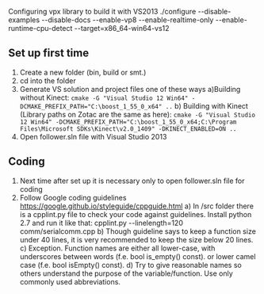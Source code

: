 Configuring vpx library to build it with VS2013
./configure --disable-examples --disable-docs --enable-vp8 --enable-realtime-only --enable-runtime-cpu-detect --target=x86_64-win64-vs12

Set up first time
-----------------
1. Create a new folder (bin, build or smt.)
2. cd into the folder 
3. Generate VS solution and project files one of these ways
	a)Building without Kinect:
		```
		cmake -G "Visual Studio 12 Win64" -DCMAKE_PREFIX_PATH="C:\boost_1_55_0_x64" ..
		```
	b) Building with Kinect (Library paths on Zotac are the same as here):
		```
		cmake -G "Visual Studio 12 Win64" -DCMAKE_PREFIX_PATH="C:\boost_1_55_0_x64;C:\Program Files\Microsoft SDKs\Kinect\v2.0_1409" -DKINECT_ENABLED=ON ..
		```
4. Open follower.sln file with Visual Studio 2013

Coding
-------
1. Next time after set up it is necessary only to open follower.sln file for coding
2. Follow Google coding guidelines https://google.github.io/styleguide/cppguide.html
	a) In /src folder there is a cpplint.py file to check your code against guidelines.
	Install python 2.7 and run it like that: cpplint.py --linelength=120 comm/serialcomm.cpp
	b) Though guideline says to keep a function size under 40 lines, it is very recommended to keep 
	the size below 20 lines.
	c) Exception. Function names are either all lower-case, with underscores between words (f.e. bool is_empty() const).
	or lower camel case (f.e. bool isEmpty() const).
	d) Try to give reasonable names so others understand the purpose of the variable/function. Use only
	commonly used abbreviations.
	
